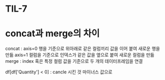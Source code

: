# TIL-7
# concat과 merge의 차이
concat :
axis=0 행을 기준으로 위아래로 같은 컬럼끼리 값을 이어 붙여 새로운 행을 만듦
axis=1 컬럼을 기준으로 인덱스가 같은 값을 옆으로 붙여 새로운 컬럼을 만듦
merge :
index 혹은 특정 컬럼 값을 기준으로 두 개의 데이터프레임을 연결

df[df['Quantity'] < 0] : cancle 시킨 것 마이너스 값으로 
